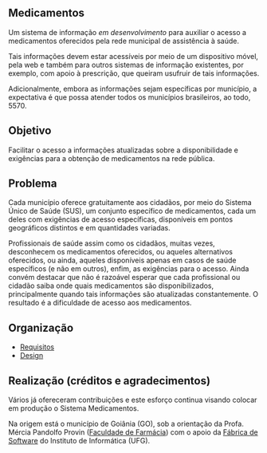 ## Medicamentos

Um sistema de informação _em desenvolvimento_ para auxiliar o acesso a medicamentos oferecidos
pela rede municipal de assistência à saúde.

Tais informações devem estar acessíveis por meio de um dispositivo móvel,
pela web e também para outros sistemas de informação existentes, por exemplo,
com apoio à prescrição, que queiram usufruir de tais informações.

Adicionalmente, embora as informações sejam específicas por município, a expectativa
é que possa atender todos os municípios brasileiros, ao todo, 5570.

## Objetivo

Facilitar o acesso a informações atualizadas sobre a disponibilidade e exigências para a obtenção de medicamentos na rede pública.

## Problema

Cada município oferece gratuitamente aos cidadãos, por meio do Sistema Único de Saúde (SUS), um conjunto específico de medicamentos, cada um deles com exigências de acesso específicas, disponíveis em pontos geográficos distintos e em quantidades variadas.

Profissionais de saúde assim como os cidadãos, muitas vezes, desconhecem os medicamentos oferecidos, ou aqueles alternativos oferecidos, ou ainda, aqueles disponíveis apenas em casos de saúde específicos (e não em outros), enfim, as exigências para o acesso. Ainda convém destacar que não é razoável esperar que cada profissional ou cidadão saiba onde quais medicamentos são disponibilizados,
principalmente quando tais informações são atualizadas constantemente. O resultado é
a dificuldade de acesso aos medicamentos.

## Organização

- [Requisitos](documentos/requisitos.md)
- [Design](documentos/design.md)

## Realização (créditos e agradecimentos)

Vários já ofereceram contribuições e este esforço continua visando colocar em produção o Sistema Medicamentos.

Na origem está o município de Goiânia (GO), sob a orientação da Profa. Mércia Pandolfo Provin ([Faculdade de Farmácia](https://www.farmacia.ufg.br/))
com o apoio da [Fábrica de Software](https://ww2.inf.ufg.br/fabrica/) do Instituto de Informática (UFG).
